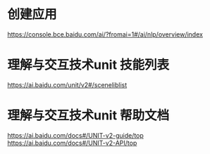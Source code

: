 # 创建应用
https://console.bce.baidu.com/ai/?fromai=1#/ai/nlp/overview/index
# 理解与交互技术unit 技能列表
https://ai.baidu.com/unit/v2#/sceneliblist
# 理解与交互技术unit 帮助文档
https://ai.baidu.com/docs#/UNIT-v2-guide/top
https://ai.baidu.com/docs#/UNIT-v2-API/top